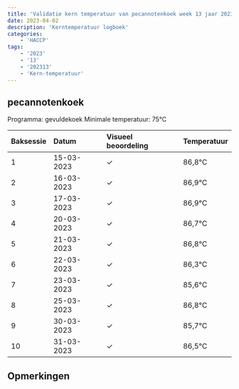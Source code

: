 ```yaml
---
title: 'Validatie kern temperatuur van pecannotenkoek week 13 jaar 2023'
date: 2023-04-02
description: 'Kerntemperatuur logboek'
categories:
    - 'HACCP'
tags:
    - '2023'
    - '13'
    - '202313'
    - 'Kern-temperatuur'
---
```


## pecannotenkoek

Programma: gevuldekoek
Minimale temperatuur: 75°C

| Baksessie | Datum | Visueel beoordeling | Temperatuur |
|:---|:---|:---|:---|
| 1 | 15-03-2023 | &check; | 86,8°C |
| 2 | 16-03-2023 | &check; | 86,9°C |
| 3 | 17-03-2023 | &check; | 86,9°C |
| 4 | 20-03-2023 | &check; | 86,7°C |
| 5 | 21-03-2023 | &check; | 86,8°C |
| 6 | 22-03-2023 | &check; | 86,3°C |
| 7 | 23-03-2023 | &check; | 85,6°C |
| 8 | 25-03-2023 | &check; | 86,8°C |
| 9 | 30-03-2023 | &check; | 85,7°C |
| 10 | 31-03-2023 | &check; | 86,5°C |

## Opmerkingen


